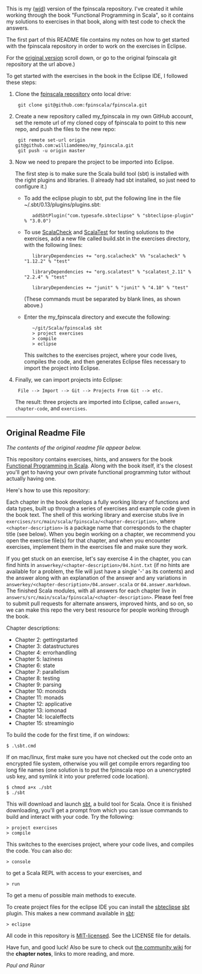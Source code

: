 This is my ([wjd](https://github.com/williamdemeo)) version of the fpinscala
repository.  I've created it while working through the book
"Functional Programming in Scala", so it contains my solutions to exercises in
that book, along with test code to check the answers.

The first part of this README file contains my notes on how to get started with
the fpinscala repository in order to work on the exercises in Eclipse.

For the [original version](#original-readme-file) scroll down, or go to
the original fpinscala git repository at the url above.)


To get started with the exercises in the book in the Eclipse IDE,
I followed these steps:

1. Clone the [fpinscala repository](https://github.com/fpinscala/fpinscala)
   onto local drive:

        git clone git@github.com:fpinscala/fpinscala.git

2. Create a new repository called my_fpinscala in my own GitHub account, set
   the remote url of my cloned copy of fpinscala to point to this new repo,
   and push the files to the new repo:

        git remote set-url origin git@github.com:williamdemeo/my_fpinscala.git
		git push -u origin master
		

3. Now we need to prepare the project to be imported into Eclipse.

   The first step is to make sure the Scala build tool (sbt) is installed with
   the right plugins and libraries. (I already had sbt installed, so just need
   to configure it.)

   - To add the eclipse plugin to sbt, put the following line in the file
     ~/.sbt/0.13/plugins/plugins.sbt: 

            addSbtPlugin("com.typesafe.sbteclipse" % "sbteclipse-plugin" % "3.0.0")

   - To use [ScalaCheck](https://www.scalacheck.org/) and
     [ScalaTest](http://www.scalatest.org/) for testing solutions to the
     exercises, add a new file called build.sbt in the exercises directory, with
     the following lines: 

            libraryDependencies += "org.scalacheck" %% "scalacheck" % "1.12.2" % "test"

            libraryDependencies += "org.scalatest" % "scalatest_2.11" % "2.2.4" % "test"

            libraryDependencies += "junit" % "junit" % "4.10" % "test"

     (These commands must be separated by blank lines, as shown above.)

   - Enter the my_fpinscala directory and execute the following:

            ~/git/Scala/fpinscala$ sbt
            > project exercises
            > compile
    		> eclipse

     This switches to the exercises project, where your code lives, compiles the
     code, and then generates Eclipse files necessary to import the project into
     Eclipse.

5. Finally, we can import projects into Eclipse:

        File --> Import --> Git --> Projects From Git --> etc.

   The result: three projects are imported into Eclipse, called `answers`,
   `chapter-code`, and `exercises`.


---------------------------------

## Original Readme File

*The contents of the original readme file appear below.*

This repository contains exercises, hints, and answers for the book
[Functional Programming in Scala](http://manning.com/bjarnason/). Along
with the book itself, it's the closest you'll get to having your own
private functional programming tutor without actually having one.

Here's how to use this repository:

Each chapter in the book develops a fully working library of functions
and data types, built up through a series of exercises and example code
given in the book text. The shell of this working library and exercise
stubs live in
`exercises/src/main/scala/fpinscala/<chapter-description>`, where
`<chapter-description>` is a package name that corresponds to the
chapter title (see below). When you begin working on a chapter, we
recommend you open the exercise file(s) for that chapter, and when you
encounter exercises, implement them in the exercises file and make sure
they work.

If you get stuck on an exercise, let's say exercise 4 in the chapter,
you can find hints in `answerkey/<chapter-description>/04.hint.txt` (if
no hints are available for a problem, the file will just have a single
'-' as its contents) and the answer along with an explanation of the
answer and any variations in
`answerkey/<chapter-description>/04.answer.scala` or
`04.answer.markdown`. The finished Scala modules, with all answers for
each chapter live in
`answers/src/main/scala/fpinscala/<chapter-description>`. Please feel
free to submit pull requests for alternate answers, improved hints, and
so on, so we can make this repo the very best resource for people
working through the book.

Chapter descriptions:

* Chapter 2: gettingstarted
* Chapter 3: datastructures
* Chapter 4: errorhandling
* Chapter 5: laziness
* Chapter 6: state
* Chapter 7: parallelism
* Chapter 8: testing
* Chapter 9: parsing
* Chapter 10: monoids
* Chapter 11: monads
* Chapter 12: applicative
* Chapter 13: iomonad
* Chapter 14: localeffects
* Chapter 15: streamingio

To build the code for the first time, if on windows:

    $ .\sbt.cmd

If on mac/linux, first make sure you have not checked out the code onto
an encrypted file system, otherwise you will get compile errors
regarding too long file names (one solution is to put the fpinscala repo
on a unencrypted usb key, and symlink it into your preferred code
location).

    $ chmod a+x ./sbt
    $ ./sbt

This will download and launch [sbt](http://scala-sbt.org), a build tool
for Scala. Once it is finished downloading, you'll get a prompt from
which you can issue commands to build and interact with your code. Try
the following:

    > project exercises
    > compile

This switches to the exercises project, where your code lives, and
compiles the code. You can also do:

    > console

to get a Scala REPL with access to your exercises, and

    > run

To get a menu of possible main methods to execute.

To create project files for the eclipse IDE you can install the
[sbteclipse](https://github.com/typesafehub/sbteclipse)
[sbt](http://scala-sbt.org) plugin. This makes a new command available
in [sbt](http://scala-sbt.org):

    > eclipse

All code in this repository is
[MIT-licensed](http://opensource.org/licenses/mit-license.php). See the
LICENSE file for details.

Have fun, and good luck! Also be sure to check out [the community
wiki](https://github.com/fpinscala/fpinscala/wiki) for the **chapter
notes**, links to more reading, and more.

_Paul and Rúnar_

